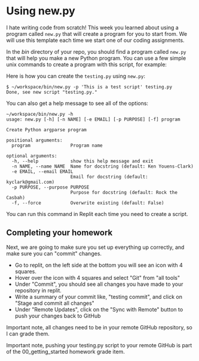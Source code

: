 # Using new.py

I hate writing code from scratch! This week you learned about using a program called `new.py` that will create a program for you to start from. We will use this template each time we start one of our coding assignments.

In the _bin_ directory of your repo, you should find a program called `new.py` that will help you make a new Python program.
You can use a few simple unix commands to create a program with this script, for example:

Here is how you can create the `testing.py` using `new.py`:

```
$ ~/workspace/bin/new.py -p 'This is a test script' testing.py
Done, see new script "testing.py."
```

You can also get a help message to see all of the options:

```
~/workspace/bin/new.py -h
usage: new.py [-h] [-n NAME] [-e EMAIL] [-p PURPOSE] [-f] program

Create Python argparse program

positional arguments:
  program               Program name

optional arguments:
  -h, --help            show this help message and exit
  -n NAME, --name NAME  Name for docstring (default: Ken Youens-Clark)
  -e EMAIL, --email EMAIL
                        Email for docstring (default: kyclark@gmail.com)
  -p PURPOSE, --purpose PURPOSE
                        Purpose for docstring (default: Rock the Casbah)
  -f, --force           Overwrite existing (default: False)
```

You can run this command in Replit each time you need to create a script.

## Completing your homework

Next, we are going to make sure you set up everything up correctly, and make sure you can "commit" changes.

* Go to replit, on the left side at the bottom you will see an icon with 4 squares. 
* Hover over the icon with 4 squares and select "Git" from "all tools"
* Under "Commit", you should see all changes you have made to your repository in replit. 
* Write a summary of your commit like, "testing commit", and click on "Stage and commit all changes"
* Under "Remote Updates", click on the "Sync with Remote" button to push your changes back to GitHub

Important note, all changes need to be in your remote GitHub repository, so I can grade them.

Important note, pushing your testing.py script to your remote GitHub is part of the 00_getting_started homework grade item.

